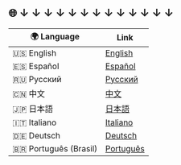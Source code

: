 ## 🌐 ↓ ↓ ↓ ↓ ↓ ↓ ↓ ↓ ↓ ↓ ↓ ↓ ↓

| 🌍 Language | Link |
|------------|------|
| 🇺🇸 English | [English](https://github.com/Suundumused/Motion-Joystick-Steering-Wheel/blob/main/Server%20Side/README.en.MD) |
| 🇪🇸 Español | [Español](https://github.com/Suundumused/Motion-Joystick-Steering-Wheel/blob/main/Server%20Side/README.es.MD) |
| 🇷🇺 Русский | [Русский](https://github.com/Suundumused/Motion-Joystick-Steering-Wheel/blob/main/Server%20Side/README.ru.MD) |
| 🇨🇳 中文 | [中文](https://github.com/Suundumused/Motion-Joystick-Steering-Wheel/blob/main/Server%20Side/README.zh-cn.MD) |
| 🇯🇵 日本語 | [日本語](https://github.com/Suundumused/Motion-Joystick-Steering-Wheel/blob/main/Server%20Side/README.ja.MD) |
| 🇮🇹 Italiano | [Italiano](https://github.com/Suundumused/Motion-Joystick-Steering-Wheel/blob/main/Server%20Side/README.it.MD) |
| 🇩🇪 Deutsch | [Deutsch](https://github.com/Suundumused/Motion-Joystick-Steering-Wheel/blob/main/Server%20Side/README.de.MD) |
| 🇧🇷 Português (Brasil) | [Português](https://github.com/Suundumused/Motion-Joystick-Steering-Wheel/blob/main/Server%20Side/README.pt-br.MD) |